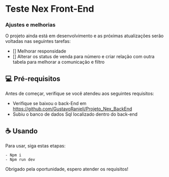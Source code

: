 # Teste Nex Front-End

### Ajustes e melhorias

O projeto ainda está em desenvolvimento e as próximas atualizações serão voltadas nas seguintes tarefas:

- [] Melhorar responsidade
- [] Alterar os status de venda para número e criar relação com outra tabela para melhorar a comunicação e filtro

## 💻 Pré-requisitos

Antes de começar, verifique se você atendeu aos seguintes requisitos:
<!---Estes são apenas requisitos de exemplo. Adicionar, duplicar ou remover conforme necessário--->
* Verifique se baixou o back-End em https://github.com/GustavoRanieli/Projeto_Nex_BackEnd
* Subiu o banco de dados Sql localizado dentro do back-end

## ☕ Usando 

Para usar, siga estas etapas:

```
- Npm i
- Npm run dev
```

Obrigado pela oportunidade, espero atender os requisitos!
